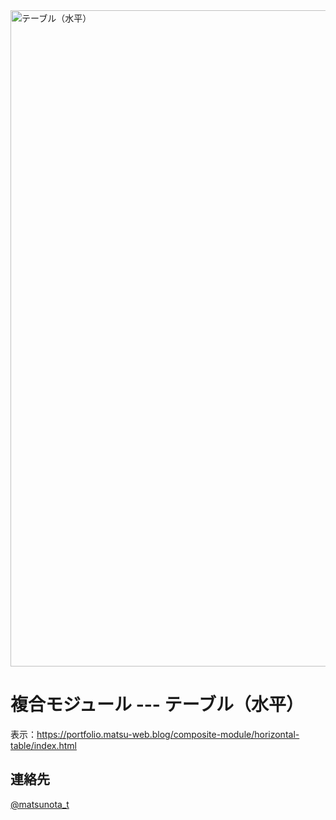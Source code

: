 <img width="1050" alt="テーブル（水平）" src="https://github.com/user-attachments/assets/f42f58f8-6ceb-4e32-a424-884be0da17cb">

# 複合モジュール --- テーブル（水平）

表示：https://portfolio.matsu-web.blog/composite-module/horizontal-table/index.html

## 連絡先
[@matsunota_t](https://twitter.com/matsunota_t)